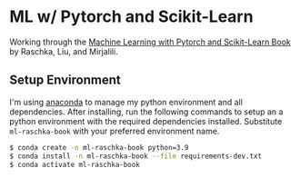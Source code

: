 # ML w/ Pytorch and Scikit-Learn

Working through the [Machine Learning with Pytorch and Scikit-Learn Book] by Raschka, Liu, and Mirjalili.


## Setup Environment

I'm using [anaconda] to manage my python environment and all dependencies. After installing, run the following commands to setup an a python environment with the required dependencies installed. Substitute `ml-raschka-book` with your preferred environment name.


```sh
$ conda create -n ml-raschka-book python=3.9
$ conda install -n ml-raschka-book --file requirements-dev.txt
$ conda activate ml-raschka-book
```

[Machine Learning with Pytorch and Scikit-Learn Book]: <https://sebastianraschka.com/books/#machine-learning-with-pytorch-and-scikit-learn>
[anaconda]: <https://www.anaconda.com/products/distribution>
